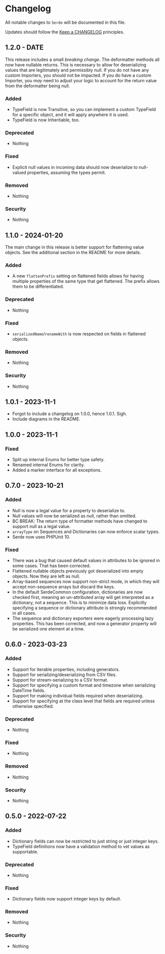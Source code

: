 # Changelog

All notable changes to `Serde` will be documented in this file.

Updates should follow the [Keep a CHANGELOG](http://keepachangelog.com/) principles.

## 1.2.0 - DATE

This release includes a small *breaking change*.  The deformatter methods all now have nullable returns.  This is necessary to allow for deserializing values that are legitimately and permissibly null.  If you do not have any custom Importers, you should not be impacted.  If you do have a custom Importer, you *may* need to adjust your logic to account for the return value from the deformatter being null.

### Added
- TypeField is now Transitive, so you can implement a custom TypeField for a specific object, and it will apply anywhere it is used.
- TypeField is now Inheritable, too.

### Deprecated
- Nothing

### Fixed
- Explicit null values in incoming data should now deserialize to null-valued properties, assuming the types permit.

### Removed
- Nothing

### Security
- Nothing

## 1.1.0 - 2024-01-20

The main change in this release is better support for flattening value objects.  See the additional section in the README for more details.

### Added
- A new `flattenPrefix` setting on flattened fields allows for having multiple properties of the same type that get flattened.  The prefix allows them to be differentiated.

### Deprecated
- Nothing

### Fixed
- `serializedName`/`renameWith` is now respected on fields in flattened objects.

### Removed
- Nothing

### Security
- Nothing

## 1.0.1 - 2023-11-1
- Forgot to include a changelog on 1.0.0, hence 1.0.1. Sigh.
- Include diagrams in the README.

## 1.0.0 - 2023-11-1

### Fixed
- Split up internal Enums for better type safety.
- Renamed internal Enums for clarity.
- Added a marker interface for all exceptions.

## 0.7.0 - 2023-10-21

### Added
- Null is now a legal value for a property to deserialize to.
- Null values will now be serialized as null, rather than omitted.
- BC BREAK: The return type of formatter methods have changed to support null as a legal value.
- `arrayType` on Sequences and Dictionaries can now enforce scalar types.
- Serde now uses PHPUnit 10.

### Fixed
- There was a bug that caused default values in attributes to be ignored in some cases.  That has been corrected.
- Flattened nullable objects previously got deserialized into empty objects.  Now they are left as null.
- Array-based sequences now support non-strict mode, in which they will accept non-sequence arrays but discard the keys.
- In the default SerdeCommon configuration, dictionaries are now checked first, meaning an un-attributed array will get interpreted as a dictionary, not a sequence.  This is to minimize data loss.  Explicitly specifying a sequence or dictionary attribute is strongly recommended in all cases.
- The sequence and dictionary exporters were eagerly processing lazy properties.  This has been corrected, and now a generator property will be serialized one element at a time.

## 0.6.0 - 2023-03-23

### Added
- Support for iterable properties, including generators.
- Support for serializing/deserializing from CSV files.
- Support for stream-serializing to a CSV format.
- Support for specifying a custom format and timezone when serializing DateTime fields.
- Support for making individual fields required when deserializing.
- Support for specifying at the class level that fields are required unless otherwise specified.

### Deprecated
- Nothing

### Fixed
- Nothing

### Removed
- Nothing

### Security
- Nothing

## 0.5.0 - 2022-07-22

### Added
- Dictionary fields can now be restricted to just string or just integer keys.
- TypeField definitions now have a validation method to vet values as supportable.

### Deprecated
- Nothing

### Fixed
- Dictionary fields now support integer keys by default.

### Removed
- Nothing

### Security
- Nothing
